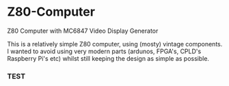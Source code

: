 # Z80-Computer
Z80 Computer with MC6847 Video Display Generator

This is a relatively simple Z80 computer, using (mosty) vintage components.
I wanted to avoid using very modern parts (ardunos, FPGA's, CPLD's Raspberry Pi's etc) whilst still keeping the design as simple as possible.

<h3> TEST </h3>


